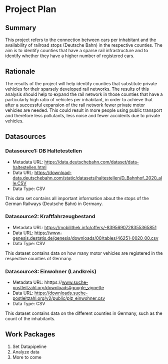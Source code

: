 # Project Plan

## Summary

<!-- Describe your data science project in max. 5 sentences. -->
This project refers to the connection between cars per inhabitant and the availability of railroad stops (Deutsche Bahn) in the respective counties. The aim is to identify counties that have a sparse rail infrastructure and to identify whether they have a higher number of registered cars. 

## Rationale

<!-- Outline the impact of the analysis, e.g. which pains it solves. -->
The results of the project will help identify counties that substitute private vehicles for their sparsely developed rail networks. The results of this analysis should help to expand the rail network in those counties that have a particularly high ratio of vehicles per inhabitant, in order to achieve that after a successful expansion of the rail network fewer private motor vehicles are needed. This could result in more people using public transport and therefore less pollutants, less noise and fewer accidents due to private vehicles.

## Datasources

<!-- Describe each datasources you plan to use in a section. Use the prefic "DatasourceX" where X is the id of the datasource. -->

### Datasource1: DB Haltetestellen
* Metadata URL: https://data.deutschebahn.com/dataset/data-haltestellen.html
* Data URL: https://download-data.deutschebahn.com/static/datasets/haltestellen/D_Bahnhof_2020_alle.CSV
* Data Type: CSV

This data set contains all important information about the stops of the German Railways (Deutsche Bahn) in Germany.

### Datasource2: Kraftfahrzeugbestand
* Metadata URL: https://mobilithek.info/offers/-8395690728355365851
* Data URL: https://www-genesis.destatis.de/genesis/downloads/00/tables/46251-0020_00.csv
* Data Type: CSV

This dataset contains data on how many motor vehicles are registered in the respective counties of Germany.

### Datasource3: Einwohner (Landkreis)
* Metadata URL: hhttps://www.suche-postleitzahl.org/downloads#google_vignette
* Data URL: https://downloads.suche-postleitzahl.org/v2/public/plz_einwohner.csv
* Data Type: CSV

This dataset contains data on the different counties in Germany, such as the count of the inhabitants.

## Work Packages

<!-- List of work packages ordered sequentially, each pointing to an issue with more details. -->

1. Set Datapipeline
2. Analyze data
3. More to come

[i1]: https://github.com/jvalue/2023-amse-template/issues/1
